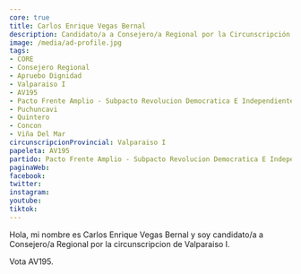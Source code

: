 ```yaml
---
core: true
title: Carlos Enrique Vegas Bernal
description: Candidato/a a Consejero/a Regional por la Circunscripción de Valparaiso I
image: /media/ad-profile.jpg
tags:
- CORE
- Consejero Regional
- Apruebo Dignidad
- Valparaiso I
- AV195
- Pacto Frente Amplio - Subpacto Revolucion Democratica E Independientes - Independientes
- Puchuncavi
- Quintero
- Concon
- Viña Del Mar
circunscripcionProvincial: Valparaiso I
papeleta: AV195
partido: Pacto Frente Amplio - Subpacto Revolucion Democratica E Independientes - Independientes
paginaWeb:
facebook:
twitter:
instagram:
youtube:
tiktok:
---
```

Hola, mi nombre es Carlos Enrique Vegas Bernal y soy candidato/a a Consejero/a Regional por la circunscripcion de Valparaiso I.

Vota AV195.
